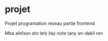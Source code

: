 # projet
Projet programation reseau partie   frontend 

Mba alefaso ato lets ilay note tany an-dakil ren 
